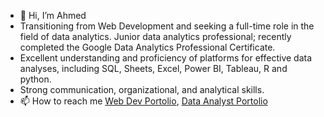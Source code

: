 - 👋 Hi, I’m Ahmed
-  Transitioning from Web Development and seeking a full-time role in the field of data analytics. Junior data analytics professional; recently completed the Google Data Analytics Professional Certificate.
- Excellent understanding and proficiency of platforms for effective data analyses, including SQL, Sheets, Excel, Power BI, Tableau, R and python. 
- Strong communication, organizational, and analytical skills. 
- 📫 How to reach me <a href='https://aofficial0.github.io/devportfolio/' >Web Dev Portolio</a>, <a href='https://aofficial0.github.io/devportfolio/](https://aofficial0.github.io/AhmedDataPortfolio.github.io/' >Data Analyst Portolio</a> 

<!---
Aofficial0/Aofficial0 is a ✨ special ✨ repository because its `README.md` (this file) appears on your GitHub profile.
You can click the Preview link to take a look at your changes.
--->
